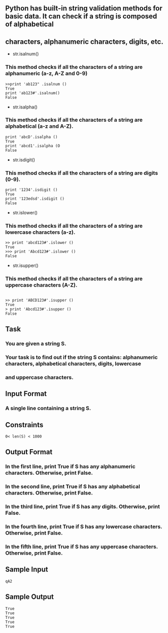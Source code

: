 ## Python has built-in string validation methods for basic data. It can check if a string is composed of alphabetical

## characters, alphanumeric characters, digits, etc.

- str.isalnum()

### This method checks if all the characters of a string are alphanumeric (a-z, A-Z and 0-9)

```
>>print 'ab123" .isalnum ()
True
print 'ab123#'.isalnum()
False
```

- str.isalpha()

### This method checks if all the characters of a string are alphabetical (a-z and A-Z).

```
print 'abcD'.isalpha ()
True
print 'abcd1'.isalpha (O
False
```

- str.isdigit()

### This method checks if all the characters of a string are digits (0-9).

```
print '1234'.isdigit ()
True
print '123edsd'.isdigit ()
False
```

- str.islower()

### This method checks if all the characters of a string are lowercase characters (a-z).

```
>> print 'abcd123#'.islower ()
True
>>> print 'Abcd123#'.islower ()
False
```

- str.isupper()

### This method checks if all the characters of a string are uppercase characters (A-Z).

```

>> print 'ABCD123#'.isupper ()
True
> print 'Abcd123#'.isupper ()
False
```

## Task

### You are given a string S.

### Your task is to find out if the string S contains: alphanumeric characters, alphabetical characters, digits, lowercase

### and uppercase characters.

## Input Format

### A single line containing a string S.

## Constraints

```
0< len(S) < 1000
```

## Output Format

### In the first line, print True if S has any alphanumeric characters. Otherwise, print False.

### In the second line, print True if S has any alphabetical characters. Otherwise, print False.

### In the third line, print True if S has any digits. Otherwise, print False.

### In the fourth line, print True if S has any lowercase characters. Otherwise, print False.

### In the fifth line, print True if S has any uppercase characters. Otherwise, print False.

## Sample Input

```
qA2
```

## Sample Output

```
True
True
True
True
True
```
